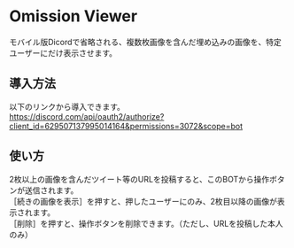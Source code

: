 # Omission Viewer
モバイル版Dicordで省略される、複数枚画像を含んだ埋め込みの画像を、特定ユーザーにだけ表示させます。  

## 導入方法
以下のリンクから導入できます。  
https://discord.com/api/oauth2/authorize?client_id=629507137995014164&permissions=3072&scope=bot  

## 使い方
2枚以上の画像を含んだツイート等のURLを投稿すると、このBOTから操作ボタンが送信されます。  
［続きの画像を表示］を押すと、押したユーザーにのみ、2枚目以降の画像が表示されます。  
［削除］を押すと、操作ボタンを削除できます。（ただし、URLを投稿した本人のみ）  

